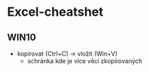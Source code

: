 # Excel-cheatshet

## WIN10
- kopírovat (Ctrl+C) -> vložit (Win+V)
  - schránka kde je více věcí zkopírovaných
